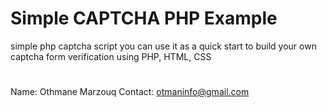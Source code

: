 # Simple CAPTCHA PHP Example
simple php captcha script you can use it as a quick start to build your own captcha form verification using PHP, HTML, CSS
#
Name: Othmane Marzouq
Contact: otmaninfo@gmail.com
